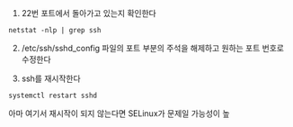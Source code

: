 1. 22번 포트에서 돌아가고 있는지 확인한다
```
netstat -nlp | grep ssh
```

2.  /etc/ssh/sshd_config 파일의 포트 부분의 주석을 해제하고 원하는 포트 번호로 수정한다

3. ssh를 재시작한다
```
systemctl restart sshd
```

아마 여기서 재시작이 되지 않는다면 SELinux가 문제일 가능성이 높